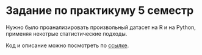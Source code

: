 # Задание по практикуму 5 семестр

Нужно было проанализировать произвольный датасет на R и на Python, применяя некотрые статистические подходы.

Код и описание можно посмотреть по [ссылке](https://htmlpreview.github.io/?https://github.com/kurinovyuriy/practicum_5_semester/blob/main/pr.nb.html).
